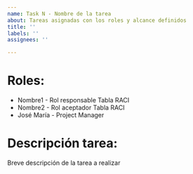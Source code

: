 ```yaml
---
name: Task N - Nombre de la tarea
about: Tareas asignadas con los roles y alcance definidos
title: ''
labels: ''
assignees: ''

---
```


# **Roles:**
- Nombre1 - Rol responsable Tabla RACI
- Nombre2 - Rol aceptador Tabla RACI
- José María - Project Manager

# **Descripción tarea:**
Breve descripción de la tarea a realizar
